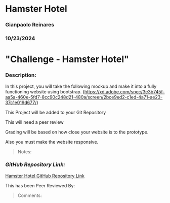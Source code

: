 # Hamster Hotel

### Gianpaolo Reinares
### 10/23/2024
# "Challenge - Hamster Hotel"
### Description: 
In this project, you will take the following mockup and make it into a fully functioning website using bootstrap.
(https://xd.adobe.com/spec/3e3b745f-aa5a-460e-5fd7-8cc90c248d21-480a/screen/2bce9ed2-c1ed-4a71-ae23-37c1e019d677/)

This Project will be added to your Git Repository

This will need a peer review

Grading will be based on how close your website is to the prototype.

Also you must make the website responsive. 

> Notes: 


### _GitHub Repository Link:_
[Hamster Hotel GitHub Repository Link](https://github.com/MandoxaElemental/Hamster-Hotel)


This has been Peer Reviewed By: 
> Comments: 
